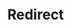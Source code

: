 ﻿---
layout: src/layouts/Redirect.astro
title: Redirect
redirect: https://yamldoc.liuyan.wang/docs/infrastructure/deployment-targets/tentacle/windows/azure-virtual-machines/via-an-arm-template
pubDate:  2023-01-01
navSearch: false
navSitemap: false
navMenu: false
---

